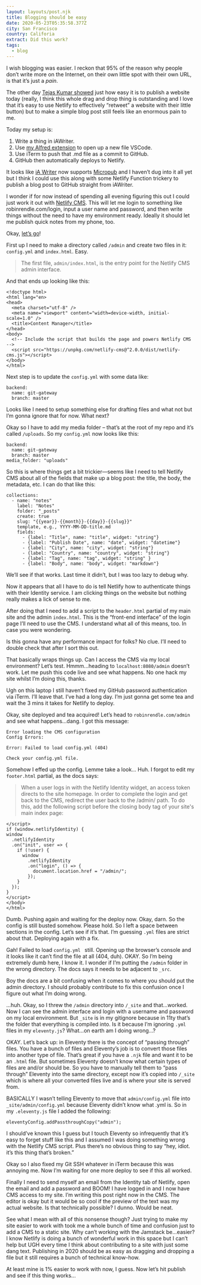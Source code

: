 ```yaml
---
layout: layouts/post.njk
title: Blogging should be easy
date: 2020-05-23T05:35:58.377Z
city: San Francisco
country: Califoria
extract: Did this work?
tags:
  - blog
---
```


I wish blogging was easier. I reckon that 95% of the reason why people don’t write more on the Internet, on their own little spot with their own URL, is that it’s just a _pain_.

The other day [Tejas Kumar showed](https://twitter.com/TejasKumar_/status/1262678746298974209) just how easy it is to publish a website today (really, I think this whole drag and drop thing is outstanding and I love that it’s easy to use Netlify to effectively “retweet” a website with their little button) but to make a simple blog post still feels like an enormous pain to me.

Today my setup is:

1. Write a thing in iAWriter.
2. Use [my Alfred extension](https://www.robinrendle.com/notes/improving-my-workflow) to open up a new file VSCode.
3. Use iTerm to push that .md file as a commit to GitHub.
4. GitHub then automatically deploys to Netlify.

It looks like [iA Writer](https://ia.net/writer) now supports [Micropub](https://indieweb.org/Micropub) and I haven’t dug into it all yet but I think I could use this along with some Netlify Function trickery to publish a blog post to GitHub straight from iAWriter.

I wonder if for now instead of spending all evening figuring this out I could just work it out with [Netlify CMS](https://www.netlifycms.org/). This will let me login to something like robinrendle.com/login, input a user name and password, and then write things without the need to have my environment ready. Ideally it should let me publish quick notes from my phone, too.

Okay, [let’s go](https://www.netlifycms.org/docs/add-to-your-site/)!

First up I need to make a directory called `/admin` and create two files in it: `config.yml` and `index.html`. Easy.

> The first file, `admin/index.html`, is the entry point for the Netlify CMS admin interface.

And that ends up looking like this:

```
<!doctype html>
<html lang="en>
<head>
  <meta charset="utf-8" />
  <meta name="viewport" content="width=device-width, initial-scale=1.0" />
  <title>Content Manager</title>
</head>
<body>
  <!-- Include the script that builds the page and powers Netlify CMS -->
  <script src="https://unpkg.com/netlify-cms@^2.0.0/dist/netlify-cms.js"></script>
</body>
</html>
```

Next step is to update the `config.yml` with some data like:

```
backend:
  name: git-gateway
  branch: master
```

Looks like I need to setup something else for drafting files and what not but I’m gonna ignore that for now. What next?

Okay so I have to add my media folder – that’s at the root of my repo and it’s called `/uploads`. So my `config.yml` now looks like this:

```
backend:
  name: git-gateway
  branch: master
media_folder: "uploads"
```

So this is where things get a bit trickier—seems like I need to tell Netlify CMS about all of the fields that make up a blog post: the title, the body, the metadata, etc. I can do that like this:

```
collections:
  - name: "notes"
    label: "Notes"
    folder: "_posts"
    create: true
    slug: "{{year}}-{{month}}-{{day}}-{{slug}}"
    template, e.g., YYYY-MM-DD-title.md
    fields:
      - {label: "Title", name: "title", widget: "string"}
      - {label: "Publish Date", name: "date", widget: "datetime"}
      - {label: "City", name: "city", widget: "string"}
      - {label: "Country", name: "country", widget: "string"}
      - {label: "Tag", name: "tag", widget: "string" }
      - {label: "Body", name: "body", widget: "markdown"}
```

We’ll see if that works. Last time it didn’t, but I was too lazy to debug why.

Now it appears that all I have to do is tell Netlify how to authenticate things with their Identity service. I am clicking things on the website but nothing really makes a lick of sense to me.

After doing that I need to add a script to the `header.html` partial of my main site and the admin `index.html`. This is the “front-end interface” of the login page I’ll need to use the CMS. I understand what all of this means, too. In case you were wondering.

Is this gonna have any performance impact for folks? No clue. I’ll need to double check that after I sort this out.

That basically wraps things up. Can I access the CMS via my local environment? Let’s test. Hmmm...heading to `localhost:8080/admin` doesn’t work. Let me push this code live and see what happens. No one hack my site whilst I’m doing this, thanks.

Ugh on this laptop I still haven’t fixed my GitHub password authentication via iTerm. I’ll leave that. I’ve had a long day. I’m just gonna get some tea and wait the 3 mins it takes for Netlify to deploy.

Okay, site deployed and tea acquired! Let’s head to `robinrendle.com/admin` and see what happens...dang. I got this message:

```
Error loading the CMS configuration
Config Errors:

Error: Failed to load config.yml (404)

Check your config.yml file.
```

Somehow I effed up the config. Lemme take a look... Huh. I forgot to edit my `footer.html` partial, as the docs says:

> When a user logs in with the Netlify Identity widget, an access token directs to the site homepage. In order to complete the login and get back to the CMS, redirect the user back to the /admin/ path. To do this, add the following script before the closing body tag of your site's main index page:_‌_

```
</script>
if (window.netlifyIdentity) {
window
  .netlifyIdentity
  .on("init", user => {
    if (!user) {
      window
        .netlifyIdentity
        .on("login", () => {
          document.location.href = "/admin/";
        });
    }
  });
}
</script>
</body>
</html>
```

Dumb. Pushing again and waiting for the deploy now. Okay, darn. So the config is still busted somehow. Please hold. So I left a space between sections in the config. Let’s see if it’s that. I’m guessing `.yml` files are strict about that. Deploying again with a fix.

Gah! Failed to load `config.yml ` still. Opening up the browser’s console and it looks like it can’t find the file at all (404, duh). OKAY. So I’m being extremely dumb here, I know it. I wonder if I’m putting the `/admin` folder in the wrong directory. The docs says it needs to be adjacent to `_src`.

Boy the docs are a bit confusing when it comes to where you should put the admin directory. I should probably contribute to fix this confusion once I figure out what I’m doing wrong.

...huh. Okay, so I threw the `/admin` directory into `/_site` and that...worked. Now I can see the admin interface and login with a username and password on my local environment. But `_site` is in my gitignore because in 11ty that’s the folder that everything is compiled into. Is it because I’m ignoring `.yml` files in my `eleventy.js`? What...on earth am I doing wrong...?

OKAY. Let’s back up: in Eleventy there is the concept of “passing through” files. You have a bunch of files and Eleventy’s job is to convert those files into another type of file. That’s great if you have a `.njk` file and want it to be an `.html` file. But sometimes Eleventy doesn’t know what certain types of files are and/or should be. So you have to manually tell them to “pass through” Eleventy into the same directory, except now it’s copied into `/_site` which is where all your converted files live and is where your site is served from.

BASICALLY I wasn’t telling Eleventy to move that `admin/config.yml` file into `_site/admin/config.yml` because Eleventy didn’t know what .yml is. So in my `.eleventy.js` file I added the following:

```
eleventyConfig.addPassthroughCopy("admin");
```

I should’ve known this I guess but I touch Eleventy so infrequently that it’s easy to forget stuff like this and I assumed I was doing something wrong with the Netlify CMS script. Plus there’s no obvious thing to say “hey, idiot. it’s this thing that’s broken.”

Okay so I also fixed my Git SSH whatever in iTerm because this was annoying me. Now I’m waiting for one more deploy to see if this all worked.

Finally I need to send myself an email from the Identity tab of Netlify, open the email and add a password and BOOM! I have logged in and I now have CMS access to my site. I’m writing this post right now in the CMS. The editor is okay but it would be so cool if the preview of the text was my actual website. Is that technically possible? I dunno. Would be neat.

See what I mean with all of this nonsense though? Just trying to make my site easier to work with took me a whole bunch of time and confusion just to add a CMS to a static site. Why can’t working with the Jamstack be...easier? I know Netlify is doing a bunch of wonderful work in this space but I can’t help but UGH every time I think about contributing to a site with just some dang text. Publishing in 2020 should be as easy as dragging and dropping a file but it still requires a bunch of technical know-how.

At least mine is 1% easier to work with now, I guess. Now let’s hit publish and see if this thing works...
